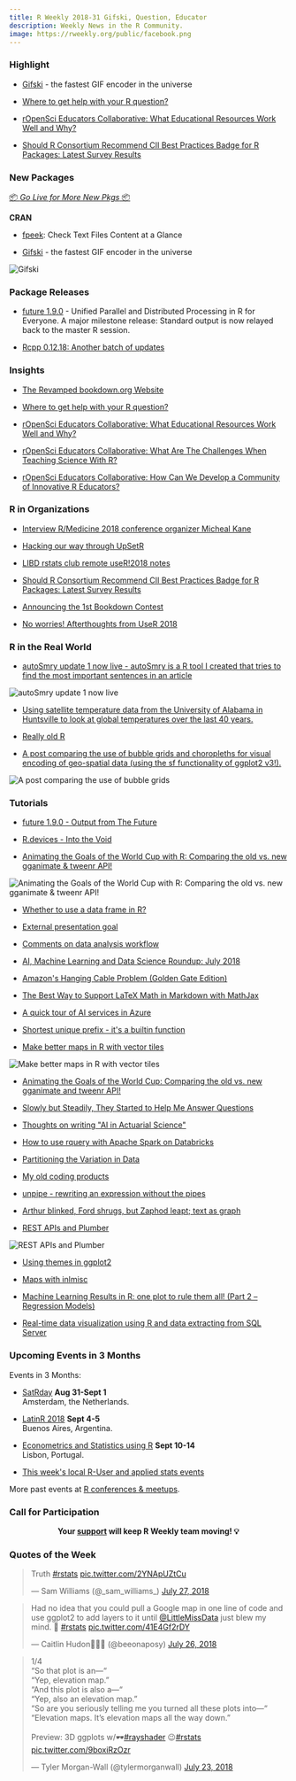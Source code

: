 ```yaml
---
title: R Weekly 2018-31 Gifski, Question, Educator
description: Weekly News in the R Community.
image: https://rweekly.org/public/facebook.png
---
```


###  Highlight

+ [Gifski](https://ropensci.org/technotes/2018/07/23/gifski-release/) - the fastest GIF encoder in the universe

+ [Where to get help with your R question?](https://masalmon.eu/2018/07/22/wheretogethelp/)

+ [rOpenSci Educators Collaborative: What Educational Resources Work Well and Why?](https://ropensci.org/blog/2018/07/25/educollab-resources/)

+ [Should R Consortium Recommend CII Best Practices Badge for R Packages: Latest Survey Results](https://www.r-consortium.org/blog/2018/07/26/should-r-consortium-recommend-cii-best-practices-badge-for-r-packages-latest-survey-results)

###  New Packages

<p class="added-hostname"><a href="https://rweekly.org/live" target="_blank" class="externalLink">📦 <i>Go Live for More New Pkgs</i> 📦</a></p>

**CRAN**

+ [fpeek](https://cran.r-project.org/package=fpeek): Check Text Files Content at a Glance

+ [Gifski](https://ropensci.org/technotes/2018/07/23/gifski-release/) - the fastest GIF encoder in the universe

![Gifski](https://raw.githubusercontent.com/rweekly/image/master/2018/Uwz4Fyi.gif)


### Package Releases

+ [future 1.9.0](https://cran.r-project.org/package=future) - Unified Parallel and Distributed Processing in R for Everyone.  A major milestone release: Standard output is now relayed back to the master R session.

+ [Rcpp 0.12.18: Another batch of updates](http://dirk.eddelbuettel.com/blog/2018/07/23#rcpp_0.12.18)


### Insights

+ [The Revamped bookdown.org Website](https://blog.rstudio.com/2018/07/25/revamped-bookdown-org/)

+ [Where to get help with your R question?](https://masalmon.eu/2018/07/22/wheretogethelp/)

+ [rOpenSci Educators Collaborative: What Educational Resources Work Well and Why?](https://ropensci.org/blog/2018/07/25/educollab-resources/)


+ [rOpenSci Educators Collaborative: What Are The Challenges When Teaching Science With R?](https://ropensci.org/blog/2018/07/24/educollab-challenges/)

+ [rOpenSci Educators Collaborative: How Can We Develop a Community of Innovative R Educators?](https://ropensci.org/blog/2018/07/26/educollab-community/)

###  R in Organizations


+ [Interview R/Medicine 2018 conference organizer Micheal Kane](https://www.r-consortium.org/blog/2018/07/23/interview-r-medicine-2018-conference-organizer-micheal-kane)

+ [Hacking our way through UpSetR](http://research.libd.org/rstatsclub/2018/07/27/hacking-our-way-through-upsetr/)

+ [LIBD rstats club remote useR!2018 notes](http://research.libd.org/rstatsclub/2018/07/13/libd-rstats-club-remote-user-2018-notes/)

+ [Should R Consortium Recommend CII Best Practices Badge for R Packages: Latest Survey Results](https://www.r-consortium.org/blog/2018/07/26/should-r-consortium-recommend-cii-best-practices-badge-for-r-packages-latest-survey-results)

+ [Announcing the 1st Bookdown Contest](https://blog.rstudio.com/2018/07/27/first-bookdown-contest/)

+ [No worries! Afterthoughts from UseR 2018](http://smarterpoland.pl/index.php/2018/07/no-worries-afterthoughts-from-user-2018/)

### R in the Real World

+ [autoSmry update 1 now live - autoSmry is a R tool I created that tries to find the most important sentences in an article](https://www.brucemeng.ca/project/autosmry/)

![autoSmry update 1 now live](https://raw.githubusercontent.com/rweekly/image/master/2018/wiki.auto.PNG)

+ [Using satellite temperature data from the University of Alabama in Huntsville to look at global temperatures over the last 40 years.](https://www.davidkane.info/post/june-2018-global-temperature/)

+ [Really old R](https://medium.com/@davidhughjones/really-old-r-6d37549d1a88)

+ [A post comparing the use of bubble grids and choropleths for visual encoding of geo-spatial data (using the sf functionality of ggplot2 v3!).](https://tonyelhabr.rbind.io/posts/bubble-grid-texas-high-school/)

![A post comparing the use of bubble grids](https://raw.githubusercontent.com/rweekly/image/master/2018/viz_schools_grid.png)


###  Tutorials

+ [future 1.9.0 - Output from The Future](https://www.jottr.org/2018/07/23/output-from-the-future/)

+ [R.devices - Into the Void](https://www.jottr.org/2018/07/21/suppressgraphics/)

+ [Animating the Goals of the World Cup with R: Comparing the old vs. new gganimate & tweenr API!](https://ryo-n7.github.io/2018-07-24-visualize-worldcup-part-3/)

![Animating the Goals of the World Cup with R: Comparing the old vs. new gganimate & tweenr API!](https://raw.githubusercontent.com/rweekly/image/master/2018/ceSA3YB.gif)

+ [Whether to use a data frame in R?](https://privefl.github.io/blog/whether-to-use-a-data-frame-in-r/)

+ [External presentation goal](https://uncmbbtrivia.netlify.com/post/2018/07/22/external-presentation-goal/)

+ [Comments on data analysis workflow](https://uncmbbtrivia.netlify.com/post/2018/07/22/comments-on-data-analysis-workflow/)

+ [AI, Machine Learning and Data Science Roundup: July 2018](http://blog.revolutionanalytics.com/2018/07/ai-roundup-july-2018.html)

+ [Amazon's Hanging Cable Problem (Golden Gate Edition)](http://staff.math.su.se/hoehle/blog/2018/07/23/cable.html)

+ [The Best Way to Support LaTeX Math in Markdown with MathJax](https://yihui.name/en/2018/07/latex-math-markdown/)

+ [A quick tour of AI services in Azure](http://blog.revolutionanalytics.com/2018/07/a-quick-tour-of-ai-services-in-azure.html)

+ [Shortest unique prefix - it's a builtin function](https://coolbutuseless.github.io/2018/07/24/shortest-unique-prefix---its-a-builtin-function/)

+ [Make better maps in R with vector tiles](https://www.dshkol.com/2018/better-maps-with-vector-tiles/)

![Make better maps in R with vector tiles](https://raw.githubusercontent.com/rweekly/image/master/2018/bYLZKdI.png)


+ [Animating the Goals of the World Cup: Comparing the old vs. new gganimate and tweenr API!](http://Ryo-N7.github.io/2018-07-24-visualize-worldcup-part-3/)

+ [Slowly but Steadily, They Started to Help Me Answer Questions](https://yihui.name/en/2018/07/help-answer-questions/)

+ [Thoughts on writing "AI in Actuarial Science"](http://ronaldrichman.co.za/2018/07/25/thoughts-on-writing-ai-in-actuarial-science/)

+ [How to use rquery with Apache Spark on Databricks](http://www.win-vector.com/blog/2018/07/how-to-use-rquery-with-apache-spark-on-databricks/)

+ [Partitioning the Variation in Data](https://simplystatistics.org/2018/07/23/partitioning-the-variation-in-data/)

+ [My old coding products](https://uncmbbtrivia.netlify.com/post/2018/07/27/my-old-coding-products/)

+ [unpipe - rewriting an expression without the pipes](https://coolbutuseless.github.io/2018/07/26/unpipe---rewriting-an-expression-without-the-pipes/)

+ [Arthur blinked, Ford shrugs, but Zaphod leapt; text as graph](https://blog.rmhogervorst.nl/blog/2018/07/24/arthur-blinked-ford-shrugs-displaying-words-as-graph/)

+ [REST APIs and Plumber](https://rviews.rstudio.com/2018/07/23/rest-apis-and-plumber/)

![REST APIs and Plumber](https://rviews.rstudio.com/post/2018-07-17-blair-plumber-intro-files/swagger-screenshot.png)

+ [Using themes in ggplot2](https://www.statworx.com/de/blog/using-themes-in-ggplot2/)

+ [Maps with inlmisc](https://owi.usgs.gov/blog/inlmiscmaps/)

+ [Machine Learning Results in R: one plot to rule them all! (Part 2 – Regression Models)](https://datascienceplus.com/machine-learning-results-in-r-one-plot-to-rule-them-all-part-2-regression-models/)

+ [Real-time data visualization using R and data extracting from SQL Server](https://tomaztsql.wordpress.com/2018/07/23/real-time-data-visualization-using-r-and-data-extracting-from-sql-server/)

<!--<div class="post-more-begin"></div><div class="post-more-end"></div>-->


###  Upcoming Events in 3 Months

Events in 3 Months:

+ [SatRday](https://amsterdam2018.satrdays.org/) **Aug 31-Sept 1**<br />
Amsterdam, the Netherlands.

+ [LatinR 2018](http://latin-r.com/) **Sept 4-5** <br />
Buenos Aires, Argentina.

+ [Econometrics and Statistics using R](http://gades-training.com/en/cursos/Econometrics-and-Statistics-Using-R) **Sept 10-14** <br />
Lisbon, Portugal.

+ [This week's local R-User and applied stats events](https://community.rstudio.com/c/irl)

More past events at [R conferences & meetups](https://conf.rweekly.org).




###  Call for Participation



<p class="hide-support added-hostname support-rweekly" style="text-align: center;font-weight: bold;">Your <a class="non-visited externalLink" href="https://www.patreon.com/rweekly" onclick="pas(this)">support</a> will keep R Weekly team moving! 💡</p>

###  Quotes of the Week

<blockquote class="twitter-tweet" data-lang="en"><p lang="en" dir="ltr">Truth <a href="https://twitter.com/hashtag/rstats?src=hash&amp;ref_src=twsrc%5Etfw">#rstats</a> <a href="https://t.co/2YNApUZtCu">pic.twitter.com/2YNApUZtCu</a></p>&mdash; Sam Williams (@_sam_williams_) <a href="https://twitter.com/_sam_williams_/status/1022748404693254145?ref_src=twsrc%5Etfw">July 27, 2018</a></blockquote>

<blockquote class="twitter-tweet" data-lang="en"><p lang="en" dir="ltr">Had no idea that you could pull a Google map in one line of code and use ggplot2 to add layers to it until <a href="https://twitter.com/LittleMissData?ref_src=twsrc%5Etfw">@LittleMissData</a> just blew my mind. 💯 <a href="https://twitter.com/hashtag/rstats?src=hash&amp;ref_src=twsrc%5Etfw">#rstats</a> <a href="https://t.co/41E4Gf2rDY">pic.twitter.com/41E4Gf2rDY</a></p>&mdash; Caitlin Hudon👩🏼‍💻 (@beeonaposy) <a href="https://twitter.com/beeonaposy/status/1022287006876033024?ref_src=twsrc%5Etfw">July 26, 2018</a></blockquote>

<blockquote class="twitter-tweet" data-lang="en"><p lang="en" dir="ltr">1/4<br>“So that plot is an—“ <br>“Yep, elevation map.” <br>“And this plot is also a—“ <br>“Yep, also an elevation map.” <br>“So are you seriously telling me you turned all these plots into—“ <br>“Elevation maps. It’s elevation maps all the way down.”<br><br>Preview: 3D ggplots w/🕶️<a href="https://twitter.com/hashtag/rayshader?src=hash&amp;ref_src=twsrc%5Etfw">#rayshader</a> 😉<a href="https://twitter.com/hashtag/rstats?src=hash&amp;ref_src=twsrc%5Etfw">#rstats</a> <a href="https://t.co/9boxiRzOzr">pic.twitter.com/9boxiRzOzr</a></p>&mdash; Tyler Morgan-Wall (@tylermorganwall) <a href="https://twitter.com/tylermorganwall/status/1021360873045209088?ref_src=twsrc%5Etfw">July 23, 2018</a></blockquote>

